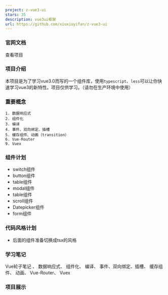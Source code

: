 ```yaml
---
project: z-vue3-ui
stars: 35
description: vue3ui框架
url: https://github.com/xiuxiuyifan/z-vue3-ui
---
```


### 官网文档

查看项目

### 项目介绍

本项目是为了学习vue3.0而写的一个组件库，使用`typescript`、`less`可以让你快速学习vue3的新特性。项目仅供学习。（请勿在生产环境中使用）

### 重要概念

```
1. 数据响应式
2. 组件化
3. 编译
4. 事件、双向绑定、插槽
5. 缓存组件、动画（transition）
6. Vue-Router
9. Vuex
```

### 组件计划

-   switch组件
-   button组件
-   table组件
-   modal组件
-   table组件
-   scroll组件
-   Datepicker组件
-   form组件

### 代码风格计划

-   后面的组件准备切换成tsx的风格

### 学习笔记

Vue轮子笔记 、 数据响应式、 组件化、 编译、 事件、双向绑定、插槽、 缓存组件、 动画、 Vue-Router、 Vuex

### 项目展示
